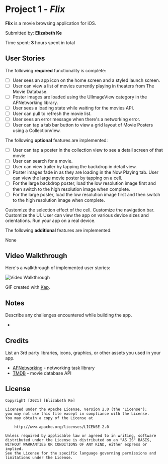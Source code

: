 # Project 1 - *Flix*

**Flix** is a movie browsing application for iOS.

Submitted by: **Elizabeth Ke**

Time spent: **3** hours spent in total

## User Stories

The following **required** functionality is complete:

* [ ] User sees an app icon on the home screen and a styled launch screen.
* [ ] User can view a list of movies currently playing in theaters from The Movie Database.
* [ ] Poster images are loaded using the UIImageView category in the AFNetworking library.
* [ ] User sees a loading state while waiting for the movies API.
* [ ] User can pull to refresh the movie list.
* [ ] User sees an error message when there's a networking error.
* [ ] User can tap a tab bar button to view a grid layout of Movie Posters using a CollectionView.

The following **optional** features are implemented:

* [ ] User can tap a poster in the collection view to see a detail screen of that movie
* [ ] User can search for a movie.
* [ ] User can view trailer by tapping the backdrop in detail view. 
* [ ] Poster images fade in as they are loading in the Now Playing tab.
User can view the large movie poster by tapping on a cell.
* [ ] For the large backdrop poster, load the low resolution image first and then switch to the high resolution image when complete.
* [ ] For the large poster, load the low resolution image first and then switch to the high resolution image when complete.

Customize the selection effect of the cell.
Customize the navigation bar.
Customize the UI.
User can view the app on various device sizes and orientations.
Run your app on a real device.

The following **additional** features are implemented:

None

## Video Walkthrough

Here's a walkthrough of implemented user stories:

<img src='http://i.imgur.com/link/to/your/gif/file.gif' title='Video Walkthrough' width='' alt='Video Walkthrough' />

GIF created with [Kap](https://getkap.co/).

## Notes

Describe any challenges encountered while building the app.

- 

## Credits

List an 3rd party libraries, icons, graphics, or other assets you used in your app.

- [AFNetworking](https://github.com/AFNetworking/AFNetworking) - networking task library
- [TMDB](https://developers.themoviedb.org/3/getting-started) - movie database API

## License

    Copyright [2021] [Elizabeth Ke]

    Licensed under the Apache License, Version 2.0 (the "License");
    you may not use this file except in compliance with the License.
    You may obtain a copy of the License at

        http://www.apache.org/licenses/LICENSE-2.0

    Unless required by applicable law or agreed to in writing, software
    distributed under the License is distributed on an "AS IS" BASIS,
    WITHOUT WARRANTIES OR CONDITIONS OF ANY KIND, either express or implied.
    See the License for the specific language governing permissions and
    limitations under the License.

